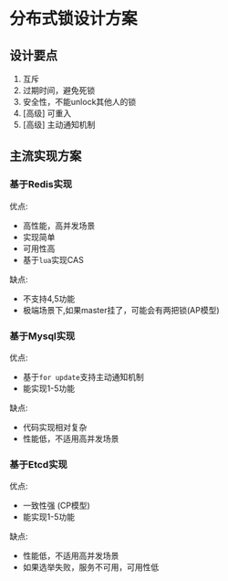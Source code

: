 # 分布式锁设计方案

## 设计要点
1. 互斥
2. 过期时间，避免死锁
3. 安全性，不能unlock其他人的锁
4. [高级] 可重入
5. [高级] 主动通知机制


## 主流实现方案

### 基于Redis实现
优点:
- 高性能，高并发场景
- 实现简单
- 可用性高
- 基于`lua`实现CAS

缺点:
- 不支持4,5功能
- 极端场景下,如果master挂了，可能会有两把锁(AP模型)

### 基于Mysql实现
优点:
- 基于`for update`支持主动通知机制
- 能实现1-5功能

缺点:
- 代码实现相对复杂
- 性能低，不适用高并发场景

### 基于Etcd实现
优点:
- 一致性强 (CP模型)
- 能实现1-5功能

缺点:
- 性能低，不适用高并发场景
- 如果选举失败，服务不可用，可用性低
